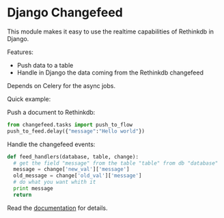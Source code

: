 Django Changefeed
=================

This module makes it easy to use the realtime capabilities of Rethinkdb in Django.

Features:

- Push data to a table
- Handle in Django the data coming from the Rethinkdb changefeed

Depends on Celery for the async jobs.

Quick example:

Push a document to Rethinkdb:

  ```python
from changefeed.tasks import push_to_flow
push_to_feed.delay({"message":"Hello world"})
  ```
Handle the changefeed events:
  
  ```python
def feed_handlers(database, table, change):
	# get the field "message" from the table "table" from db "database"
	message = change['new_val']['message']
	old_message = change['old_val']['message']
	# do what you want whith it
	print message
	return
  ```

Read the [documentation](http://django-changefeed.readthedocs.io/en/latest/) for details.